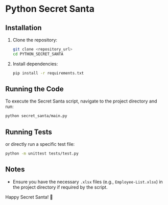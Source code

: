 # Python Secret Santa

## Installation

1. Clone the repository:
   ```sh
   git clone <repository_url>
   cd PYTHON_SECRET_SANTA
   ```

2. Install dependencies:
   ```sh
   pip install -r requirements.txt
   ```

## Running the Code

To execute the Secret Santa script, navigate to the project directory and run:
   ```sh
   python secret_santa/main.py
   ```

## Running Tests

or directly run a specific test file:
   ```sh
   python -m unittest tests/test.py
   ```

## Notes
- Ensure you have the necessary `.xlsx` files (e.g., `Employee-List.xlsx`) in the project directory if required by the script.

Happy Secret Santa! 🎅
